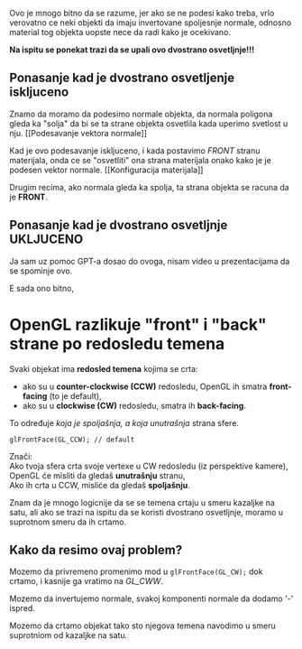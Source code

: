 Ovo je mnogo bitno da se razume, jer ako se ne podesi kako treba, vrlo verovatno ce neki objekti da imaju invertovane spoljesnje normale, odnosno material tog objekta uopste nece da radi kako je ocekivano.

**Na ispitu se ponekat trazi da se upali ovo dvostrano osvetljnje!!!**

## Ponasanje kad je dvostrano osvetljenje iskljuceno

Znamo da moramo da podesimo normale objekta, da normala poligona gleda ka "solja" da bi se ta strane objekta osvetlila kada uperimo svetlost u nju.
[[Podesavanje vektora normale]]

Kad je ovo podesavanje iskljuceno, i kada postavimo *FRONT* stranu materijala, onda ce se "osvetliti" ona strana materijala onako kako je je podesen vektor normale.
[[Konfiguracija materijala]]

Drugim recima, ako normala gleda ka spolja, ta strana objekta se racuna da je **FRONT**.

## Ponasanje kad je dvostrano osvetljnje UKLJUCENO

Ja sam uz pomoc GPT-a dosao do ovoga, nisam video u prezentacijama da se spominje ovo.

E sada ono bitno, 
# OpenGL razlikuje "front" i "back" strane po redosledu temena

Svaki objekat ima **redosled temena** kojima se crta:

- ako su u **counter-clockwise (CCW)** redosledu, OpenGL ih smatra **front-facing** (to je default),
- ako su u **clockwise (CW)** redosledu, smatra ih **back-facing**.

To određuje _koja je spoljašnja, a koja unutrašnja_ strana sfere.

`glFrontFace(GL_CCW); // default`

Znači:  
Ako tvoja sfera crta svoje vertexe u CW redosledu (iz perspektive kamere), OpenGL će misliti da gledaš **unutrašnju** stranu,  
Ako ih crta u CCW, misliće da gledaš **spoljašnju**.

Znam da je mnogo logicnije da se se temena crtaju u smeru kazaljke na satu, ali ako se trazi na ispitu da se koristi dvostrano osvetljnje, moramo u suprotnom smeru da ih crtamo.

## Kako da resimo ovaj problem?

Mozemo da privremeno promenimo mod u `glFrontFace(GL_CW);` dok crtamo, i kasnije ga vratimo na *GL_CWW*.

Mozemo da invertujemo normale, svakoj komponenti normale da dodamo '-' ispred.

Mozemo da crtamo objekat tako sto njegova temena navodimo u smeru suprotniom od kazaljke na satu.
